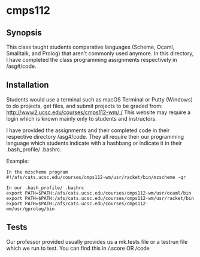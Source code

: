 # cmps112

## Synopsis

This class taught students comparative languages (Scheme, Ocaml, Smalltalk, and Prolog) that aren't commonly used anymore. In this directory, I have  completed the class programming assignments respectively in /asg#/code.

## Installation

Students would use a terminal such as macOS Terminal or Putty (Windows) to do projects, get files, and submit projects to be graded from:
http://www2.ucsc.edu/courses/cmps112-wm/:/
This website may require a login which is known mainly only to students and instructors.

I have provided the assignments and their completed code in their respective directory /asg#/code.
They all require their our programming language which students indicate with a hashbang or indicate it in their .bash_profile/ .bashrc.

Example: 
```
In the mzscheme program
#!/afs/cats.ucsc.edu/courses/cmps112-wm/usr/racket/bin/mzscheme -qr
```
```
In our .bash_profile/ .bashrc
export PATH=$PATH:/afs/cats.ucsc.edu/courses/cmps112-wm/usr/ocaml/bin
export PATH=$PATH:/afs/cats.ucsc.edu/courses/cmps112-wm/usr/racket/bin
export PATH=$PATH:/afs/cats.ucsc.edu/courses/cmps112-wm/usr/gprolog/bin
```
## Tests

Our professor provided usually provides us a mk.tests file or a testrun file which we run to test. You can find this in /.score OR /code 


